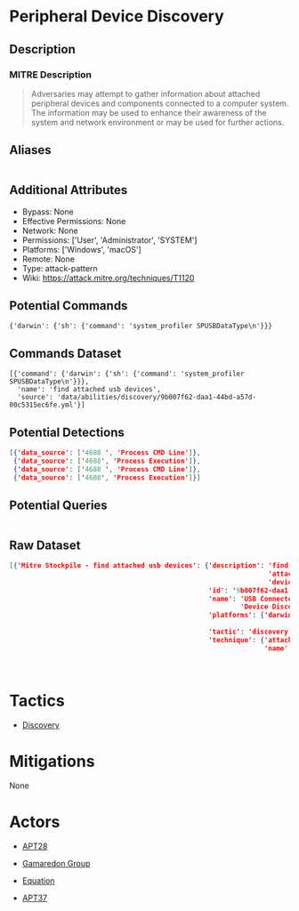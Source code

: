 
# Peripheral Device Discovery

## Description

### MITRE Description

> Adversaries may attempt to gather information about attached peripheral devices and components connected to a computer system. The information may be used to enhance their awareness of the system and network environment or may be used for further actions.

## Aliases

```

```

## Additional Attributes

* Bypass: None
* Effective Permissions: None
* Network: None
* Permissions: ['User', 'Administrator', 'SYSTEM']
* Platforms: ['Windows', 'macOS']
* Remote: None
* Type: attack-pattern
* Wiki: https://attack.mitre.org/techniques/T1120

## Potential Commands

```
{'darwin': {'sh': {'command': 'system_profiler SPUSBDataType\n'}}}
```

## Commands Dataset

```
[{'command': {'darwin': {'sh': {'command': 'system_profiler SPUSBDataType\n'}}},
  'name': 'find attached usb devices',
  'source': 'data/abilities/discovery/9b007f62-daa1-44bd-a57d-00c5315ec6fe.yml'}]
```

## Potential Detections

```json
[{'data_source': ['4688 ', 'Process CMD Line']},
 {'data_source': ['4688', 'Process Execution']},
 {'data_source': ['4688 ', 'Process CMD Line']},
 {'data_source': ['4688', 'Process Execution']}]
```

## Potential Queries

```json

```

## Raw Dataset

```json
[{'Mitre Stockpile - find attached usb devices': {'description': 'find '
                                                                 'attached usb '
                                                                 'devices',
                                                  'id': '9b007f62-daa1-44bd-a57d-00c5315ec6fe',
                                                  'name': 'USB Connected '
                                                          'Device Discovery',
                                                  'platforms': {'darwin': {'sh': {'command': 'system_profiler '
                                                                                             'SPUSBDataType\n'}}},
                                                  'tactic': 'discovery',
                                                  'technique': {'attack_id': 'T1120',
                                                                'name': 'Peripheral '
                                                                        'Device '
                                                                        'Discovery'}}}]
```

# Tactics


* [Discovery](../tactics/Discovery.md)


# Mitigations

None

# Actors


* [APT28](../actors/APT28.md)

* [Gamaredon Group](../actors/Gamaredon-Group.md)
    
* [Equation](../actors/Equation.md)
    
* [APT37](../actors/APT37.md)
    
